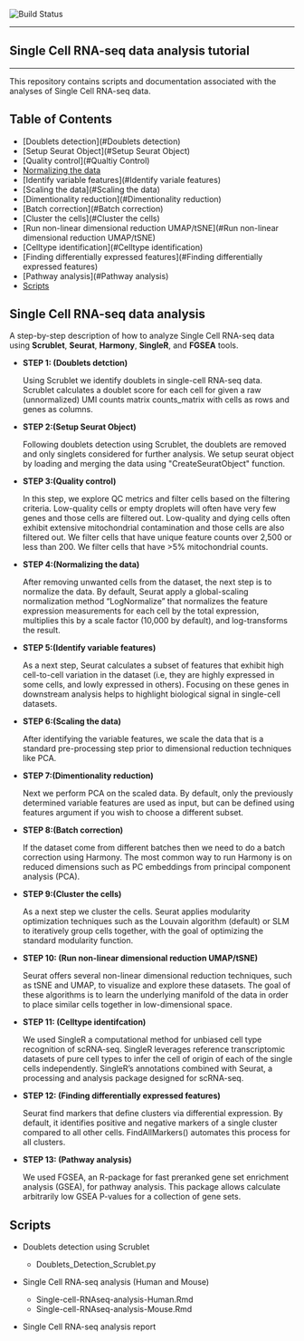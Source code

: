 ![Build Status](https://gitlab.com/pages/plain-html/badges/master/build.svg)

---

## Single Cell RNA-seq data analysis tutorial

---

This repository contains scripts and documentation associated with the analyses of Single Cell RNA-seq data.

<!-- START doctoc generated TOC please keep comment here to allow auto update -->
<!-- DON'T EDIT THIS SECTION, INSTEAD RE-RUN doctoc TO UPDATE -->
## Table of Contents

- [Doublets detection](#Doublets detection)
- [Setup Seurat Object](#Setup Seurat Object)
- [Quality control](#Qualtiy Control)
- [Normalizing the data](#Normalization)
- [Identify variable features](#Identify variale features)
- [Scaling the data](#Scaling the data)
- [Dimentionality reduction](#Dimentionality reduction)
- [Batch correction](#Batch correction)
- [Cluster the cells](#Cluster the cells)
- [Run non-linear dimensional reduction UMAP/tSNE](#Run non-linear dimensional reduction UMAP/tSNE)
- [Celltype identification](#Celltype identification)
- [Finding differentially expressed features](#Finding differentially expressed features)
- [Pathway analysis](#Pathway analysis)
- [Scripts](#Scripts)

<!-- END doctoc generated TOC please keep comment here to allow auto update -->

## Single Cell RNA-seq data analysis

A step-by-step description of how to analyze Single Cell RNA-seq data using **Scrublet**, **Seurat**, **Harmony**, **SingleR**, and **FGSEA** tools.

- **STEP 1: (Doublets detction)**

  Using Scrublet we identify doublets in single-cell RNA-seq data. Scrublet calculates a doublet score for each cell for given a raw (unnormalized) UMI counts matrix counts_matrix with cells as rows and genes as columns.


- **STEP 2:(Setup Seurat Object)**

  Following doublets detection using Scrublet, the doublets are removed and only singlets considered for further analysis. We setup seurat object by loading and merging the data using "CreateSeuratObject" function.


- **STEP 3:(Quality control)**

  In this step, we explore QC metrics and filter cells based on the filtering criteria. Low-quality cells or empty droplets will often have very few genes and those cells are filtered out. Low-quality and dying cells often exhibit extensive mitochondrial contamination and those cells are also filtered out. We filter cells that have unique feature counts over 2,500 or less than 200. We filter cells that have >5% mitochondrial counts.


- **STEP 4:(Normalizing the data)**

  After removing unwanted cells from the dataset, the next step is to normalize the data. By default, Seurat apply a global-scaling normalization method “LogNormalize” that normalizes the feature expression measurements for each cell by the total expression, multiplies this by a scale factor (10,000 by default), and log-transforms the result.

- **STEP 5:(Identify variable features)**

  As a next step, Seurat calculates a subset of features that exhibit high cell-to-cell variation in the dataset (i.e, they are highly expressed in some cells, and lowly expressed in others). Focusing on these genes in downstream analysis helps to highlight biological signal in single-cell datasets.
  

- **STEP 6:(Scaling the data)**

  After identifying the variable features, we scale the data that is a standard pre-processing step prior to dimensional reduction techniques like PCA.


- **STEP 7:(Dimentionality reduction)**

  Next we perform PCA on the scaled data. By default, only the previously determined variable features are used as input, but can be defined using features argument if you wish to choose a different subset.


- **STEP 8:(Batch correction)**

  If the dataset come from different batches then we need to do a batch correction using Harmony. The most common way to run Harmony is on reduced dimensions such as PC embeddings from principal component analysis (PCA).

 
- **STEP 9:(Cluster the cells)**

  As a next step we cluster the cells. Seurat applies modularity optimization techniques such as the Louvain algorithm (default) or SLM to iteratively group cells together, with the goal of optimizing the standard modularity function. 

- **STEP 10: (Run non-linear dimensional reduction UMAP/tSNE)**

  Seurat offers several non-linear dimensional reduction techniques, such as tSNE and UMAP, to visualize and explore these datasets. The goal of these algorithms is to learn the underlying manifold of the data in order to place similar cells together in low-dimensional space.

- **STEP 11: (Celltype identifcation)**

  We used SingleR a computational method for unbiased cell type recognition of scRNA-seq. SingleR leverages reference transcriptomic datasets of pure cell types to infer the cell of origin of each of the single cells independently. SingleR’s annotations combined with Seurat, a processing and analysis package designed for scRNA-seq.

- **STEP 12: (Finding differentially expressed features)**

  Seurat find markers that define clusters via differential expression. By default, it identifies positive and negative markers of a single cluster compared to all other cells. FindAllMarkers() automates this process for all clusters.

- **STEP 13: (Pathway analysis)**

  We used FGSEA, an R-package for fast preranked gene set enrichment analysis (GSEA), for pathway analysis. This package allows calculate arbitrarily low GSEA P-values for a collection of gene sets.

## Scripts

- Doublets detection using Scrublet
  - Doublets_Detection_Scrublet.py

- Single Cell RNA-seq analysis (Human and Mouse)
  - Single-cell-RNAseq-analysis-Human.Rmd
  - Single-cell-RNAseq-analysis-Mouse.Rmd

- Single Cell RNA-seq analysis report

